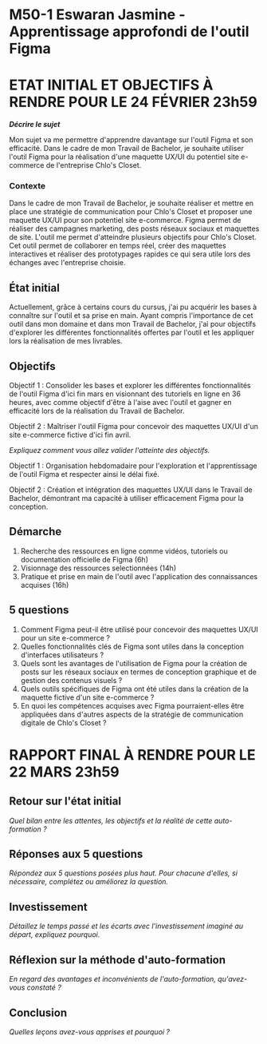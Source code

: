 # M50-1 Eswaran Jasmine - Apprentissage approfondi de l'outil Figma

# ETAT INITIAL ET OBJECTIFS À RENDRE POUR LE 24 FÉVRIER 23h59

**_Décrire le sujet_**

Mon sujet va me permettre d'apprendre davantage sur l'outil Figma et son efficacité. Dans le cadre de mon Travail de Bachelor, je souhaite utiliser l'outil Figma pour la réalisation d'une maquette UX/UI du potentiel site e-commerce de l'entreprise Chlo's Closet. 

### Contexte

Dans le cadre de  mon Travail de Bachelor, je souhaite réaliser et mettre en place une stratégie de communication pour Chlo's Closet et proposer une maquette UX/UI pour son potentiel site e-commerce. 
Figma permet de réaliser des campagnes marketing, des posts réseaux sociaux et maquettes de site. L'outil me permet d'atteindre plusieurs objectifs pour Chlo's Closet. Cet outil permet de collaborer en temps réel, créer des maquettes interactives et réaliser des prototypages rapides ce qui sera utile lors des échanges avec l'entreprise choisie.  

## État initial

Actuellement, grâce à certains cours du cursus, j'ai pu acquérir les bases à connaître sur l'outil et sa prise en main. 
Ayant compris l'importance de cet outil dans mon domaine et dans mon Travail de Bachelor, j'ai pour objectifs d'explorer les différentes fonctionnalités offertes par l'outil et les appliquer lors la réalisation de mes livrables. 

## Objectifs

Objectif 1 : Consolider les bases et explorer les différentes fonctionnalités de l'outil Figma d'ici fin mars en visionnant des tutoriels en ligne en 36 heures, avec comme objectif d'être à l'aise avec l'outil et gagner en efficacité lors de la réalisation du Travail de Bachelor. 

Objectif 2 : Maîtriser l'outil Figma pour concevoir des maquettes UX/UI d'un site e-commerce fictive d'ici fin avril. 

_Expliquez comment vous allez valider l'atteinte des objectifs._

Objectif 1 : 
Organisation hebdomadaire pour l'exploration et l'apprentissage de l'outil Figma et respecter ainsi le délai fixé.

Objectif 2 : 
Création et intégration des maquettes UX/UI dans le Travail de Bachelor, démontrant ma capacité à utiliser efficacement Figma pour la conception.

## Démarche

1. Recherche des ressources en ligne comme vidéos, tutoriels ou documentation officielle de Figma (6h)
2. Visionnage des ressources selectionnées (14h)
3. Pratique et prise en main de l'outil avec l'application des connaissances acquises (16h)

## 5 questions

1. Comment Figma peut-il être utilisé pour concevoir des maquettes UX/UI pour un site e-commerce ? 
2. Quelles fonctionnalités clés de Figma sont utiles dans la conception d'interfaces utilisateurs ?
3. Quels sont les avantages de l'utilisation de Figma pour la création de posts sur les réseaux sociaux en termes de conception graphique et de gestion des contenus visuels ?
4. Quels outils spécifiques de Figma ont été utiles dans la création de la maquette fictive d'un site e-commerce ?
5. En quoi les compétences acquises avec Figma pourraient-elles être appliquées dans d'autres aspects de la stratégie de communication digitale de Chlo's Closet ?

# RAPPORT FINAL À RENDRE POUR LE 22 MARS 23h59

## Retour sur l'état initial

_Quel bilan entre les attentes, les objectifs et la réalité de cette auto-formation ?_

## Réponses aux 5 questions

_Répondez aux 5 questions posées plus haut. Pour chacune d'elles, si nécessaire, complétez ou améliorez la question._

## Investissement

_Détaillez le temps passé et les écarts avec l'investissement imaginé au départ, expliquez pourquoi._

## Réflexion sur la méthode d'auto-formation

_En regard des avantages et inconvénients de l'auto-formation, qu'avez-vous constaté ?_

## Conclusion

_Quelles leçons avez-vous apprises et pourquoi ?_
